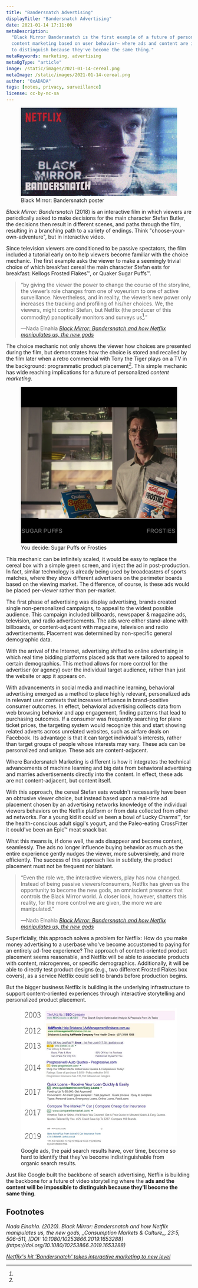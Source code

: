 ```yaml
---
title: "Bandersnatch Advertising"
displayTitle: "Bandersnatch Advertising"
date: 2021-01-14 17:11:00
metaDescription:
  "Black Mirror Bandersnatch is the first example of a future of personalized
  content marketing based on user behavior— where ads and content are impossible
  to distinguish because they've become the same thing."
metaKeywords: marketing, advertising
metaOgType: "article"
image: /static/images/2021-01-14-cereal.png
metaImage: /static/images/2021-01-14-cereal.png
author: "0xADADA"
tags: [notes, privacy, surveillance]
license: cc-by-nc-sa
---
```


<figure>
  <img src="/static/images/2021-01-14-bandersnatch.jpg" alt="Black Mirror: Bandersnatch poster">
  <figcaption>Black Mirror: Bandersnatch poster</figcaption>
</figure>

_Black Mirror: Bandersnatch_ (2018) is an interactive film in which viewers are
periodically asked to make decisions for the main character Stefan Butler, the
decisions then result in different scenes, and paths through the film, resulting
in a branching path to a variety of endings. Think "choose-your-own-adventure",
but in interactive video.

Since television viewers are conditioned to be passive spectators, the film
included a tutorial early on to help viewers become familiar with the choice
mechanic. The first example asks the viewer to make a seemingly trivial choice
of which breakfast cereal the main character Stefan eats for breakfast: Kellogs
Frosted Flakes™, or Quaker Sugar Puffs™.

> “by giving the viewer the power to change the course of the storyline, the
> viewer’s role changes from one of voyeurism to one of active surveillance.
> Nevertheless, and in reality, the viewer’s new power only increases the
> tracking and profiling of his/her choices. We, the viewers, might control
> Stefan, but Netflix (the producer of this commodity) panoptically monitors and
> surveys us[^1].”
>
> <figcaption>
>   —Nada Elnahla
>   <cite>
>     <a href="https://twitter.com/Nada_Elnahla" title="">Black Mirror: 
>     Bandersnatch and how Netflix manipulates us, the new gods</a>
>   </cite>
> </figcaption>

The choice mechanic not only shows the viewer how choices are presented during
the film, but demonstrates how the choice is stored and recalled by the film
later when a retro commercial with Tony the Tiger plays on a TV in the
background: programmatic product placement[^2]. This simple mechanic has wide
reaching implications for a future of personalized _content marketing_.

<figure>
  <img src="/static/images/2021-01-14-cereal.png" alt="You decide: Sugar Puffs or Frosties">
  <figcaption>You decide: Sugar Puffs or Frosties</figcaption>
</figure>

This mechanic can be infinitely scaled, it would be easy to replace the cereal
box with a simple green screen, and inject the ad in post-production. In fact,
similar technology is already being used by broadcasters of sports matches,
where they show different advertisers on the perimeter boards based on the
viewing market. The difference, of course, is these ads would be placed
per-viewer rather than per-market.

The first phase of advertising was display advertising, brands created single
non-personalized campaigns, to appeal to the widest possible audience. This
campaign included billboards, newspaper & magazine ads, television, and radio
advertisements. The ads were either stand-alone with billboards, or
content-adjacent with magazine, television and radio advertisements. Placement
was determined by non-specific general demographic data.

With the arrival of the Internet, advertising shifted to online advertising in
which real time bidding platforms placed ads that were tailored to appeal to
certain demographics. This method allows for more control for the advertiser (or
agency) over the individual target audience, rather than just the website or app
it appears on.

With advancements in social media and machine learning, behavioral advertising
emerged as a method to place highly relevant, personalized ads in relevant user
contexts that increases influence in brand-positive consumer outcomes. In
effect, behavioral advertising collects data from web browsing behavior and app
engagement, finding patterns that lead to purchasing outcomes. If a consumer was
frequently searching for plane ticket prices, the targeting system would
recognize this and start showing related adverts across unrelated websites, such
as airfare deals on Facebook. Its advantage is that it can target individual's
interests, rather than target groups of people whose interests may vary. These
ads can be personalized and unique. These ads are content-adjacent.

Where Bandersnatch Marketing is different is how it integrates the technical
advancements of machine learning and big data from behavioral advertising and
marries advertisements directly into the content. In effect, these ads are not
content-adjacent, but content itself.

With this approach, the cereal Stefan eats wouldn't necessarily have been an
obtrusive viewer choice, but instead based upon a real-time ad placement chosen
by an advertising networks knowledge of the individual viewers behaviors on the
Netflix platform or from data collected from other ad networks. For a young kid
it could've been a bowl of Lucky Charms™, for the health-conscious adult siggi's
yogurt, and the Paleo-eating CrossFitter it could've been an Epic™ meat snack
bar.

What this means is, if done well, the ads disappear and become content,
seamlessly. The ads no longer influence buying behavior as much as the entire
experience gently nudges the viewer, more subversively, and more efficiently.
The success of this approach lies in subtlety, the product placement must not be
frequent nor blatant.

> “Even the role we, the interactive viewers, play has now changed. Instead of
> being passive viewers/consumers, Netflix has given us the opportunity to
> become the new gods, an omniscient presence that controls the Black Mirror
> world. A closer look, however, shatters this reality, for the more control we
> are given, the more we are manipulated.”
>
> <figcaption>
>   —Nada Elnahla
>   <cite>
>     <a href="https://twitter.com/Nada_Elnahla" title="">Black Mirror: 
>     Bandersnatch and how Netflix manipulates us, the new gods</a>
>   </cite>
> </figcaption>

Superficially, this approach solves a problem for Netflix: How do you make money
advertising to a userbase who've become accustomed to paying for an entirely
ad-free experience? The approach of content-oriented product placement seems
reasonable, and Netflix will be able to associate products with content,
microgenres, or specific demographics. Additionally, it will be able to directly
test product designs (e.g., two different Frosted Flakes box covers), as a
service Netflix could sell to brands before production begins.

But the bigger business Netflix is building is the underlying infrastructure to
support content-oriented experiences through interactive storytelling and
personalized product placement.

<figure>
  <img src="/static/images/2021-01-14-ads.jpg" alt="Google ads, the paid search results have, over time, become so hard to identify that they've become indistinguishable from organic search results.">
  <figcaption>Google ads, the paid search results have, over time, become so hard to identify that they've become indistinguishable from organic search results.</figcaption>
</figure>

Just like Google built the backbone of search advertising, Netflix is building
the backbone for a future of video storytelling where the **ads and the content
will be impossible to distinguish because they'll become the same thing**.

## Footnotes

[^1]:

  <cite class="hanging-indent">
  Nada Elnahla.
  (2020).
  Black Mirror: Bandersnatch and how Netflix manipulates us, the new gods,
  _Consumption Markets & Culture_,
  23:5, 506-511,
  [DOI: 10.1080/10253866.2019.1653288](https://doi.org/10.1080/10253866.2019.1653288)

[^2]:

  [Netflix's hit 'Bandersnatch' takes interactive marketing to new level](https://www.marketingdive.com/news/netflixs-hit-bandersnatch-takes-interactive-marketing-to-new-level/545202/)
